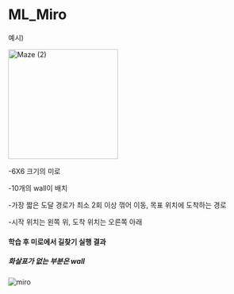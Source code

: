 # ML_Miro

예시)


<img width="221" alt="Maze (2)" src="https://user-images.githubusercontent.com/66946182/97828024-44233000-1d09-11eb-8383-5238aca9ee61.png">

-6X6 크기의 미로

-10개의 wall이 배치

-가장 짧은 도달 경로가 최소 2회 이상 꺾어 이동, 목표 위치에 도착하는 경로

-시작 위치는 왼쪽 위, 도착 위치는 오른쪽 아래

#### 학습 후 미로에서 길찾기 실행 결과
##### 화살표가 없는 부분은 wall

![miro](https://user-images.githubusercontent.com/66946182/97826293-8b5af200-1d04-11eb-961a-35747457dc7e.PNG)
 

